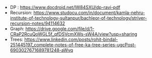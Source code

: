 * DP : https://www.docdroid.net/lW84SXU/dp-ravi-pdf
* Recursion: https://www.studocu.com/in/document/kamla-nehru-institute-of-technology-sultanpur/bachleor-of-technology/striver-recursion-notes/94114632
* Graph: https://drive.google.com/file/d/1-CRaP2RcuQoWGL5f_qfDSVcmXWs-sW4A/view?usp=sharing
* Trees: https://www.linkedin.com/posts/rohit-bindal-251445197_complete-notes-of-free-ka-tree-series-ugcPost-6903027671689781248-aWvq

